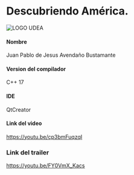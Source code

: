 # Descubriendo América.

![LOGO UDEA](https://www.udea.edu.co/wps/wcm/connect/udea/99fc43e7-7a64-45bd-97fc-96639b70813d/logosimbolo-vertical.png?MOD=AJPERES&CVID=ljeLvHr)

#### Nombre
Juan Pablo de Jesus Avendaño Bustamante
#### Version del compilador
C++ 17
#### IDE
QtCreator
#### Link del video
https://youtu.be/cp3bmFuqzqI
### Link del trailer
https://youtu.be/FY0VmX_Kacs